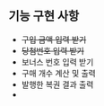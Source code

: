 ## 기능  구현 사항
 - ~~구입 금액 입력 받기~~
 - ~~당첨번호 입력 받기~~
 - 보너스 번호 입력 받기
 - 구매 개수 계산 및 출력
 - 발행한 복권 결과 출력
 - 
